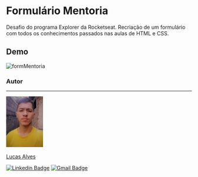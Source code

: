 # Formulário Mentoria
Desafio do programa Explorer da Rocketseat. Recriação de um formulário com todos os conhecimentos passados nas aulas de HTML e CSS.


## Demo

![formMentoria](./form.gif)


### Autor
---

<a href="#">
 <img src="./eu.jpeg" width="100px;" alt="Foto do autor"/>
 <br />
 <p>Lucas Alves</p></a>
 
[![Linkedin Badge](https://img.shields.io/badge/-Lucas-Alves-blue?style=flat-square&logo=Linkedin&logoColor=white&link=https://www.linkedin.com/in/lucas-alves-conceicao/)](https://www.linkedin.com/in/lucas-alves-conceicao/) 
[![Gmail Badge](https://img.shields.io/badge/-lcsalves1999@gmail.com-c14438?style=flat-square&logo=Gmail&logoColor=white&link=mailto:lcsalves1999@gmail.com)](mailto:lcsalves1999@gmail.com)
